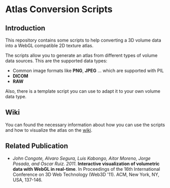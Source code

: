 Atlas Conversion Scripts
========================

Introduction
-------------
This repository contains some scripts to help converting a 3D volume data into a WebGL compatible 2D texture atlas.

The scripts allow you to generate an atlas from different types of volume data sources. This are the supported data types:
*	Common image formats like __PNG__, __JPEG__ ... which are supported with PIL
*	__DICOM__
*	__RAW__  

Also, there is a template script you can use to adapt it to your own volume data type.  

Wiki
----
You can found the necessary information about how you can use the scripts and how to visualize the atlas on the [wiki](https://github.com/VolumeRC/AtlasConversionScripts/wiki).

Related Publication
-------------------
*	_John Congote, Alvaro Segura, Luis Kabongo, Aitor Moreno, Jorge Posada, and Oscar Ruiz. 2011_. __Interactive visualization of volumetric data with WebGL in real-time__. In Proceedings of the 16th International Conference on 3D Web Technology (Web3D '11). ACM, New York, NY, USA, 137-146.
